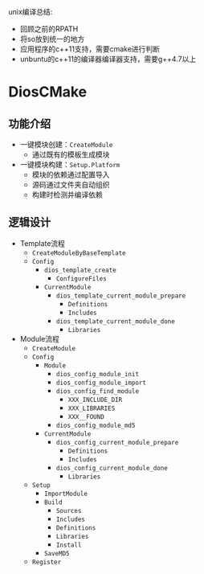 
unix编译总结:
- 回顾之前的RPATH
- 将so放到统一的地方
- 应用程序的c++11支持，需要cmake进行判断
- unbuntu的c++11的编译器编译器支持，需要g++4.7以上

# DiosCMake

## 功能介绍

* 一键模块创建：`CreateModule`
    * 通过既有的模板生成模块
* 一键模块构建：`Setup.Platform`
    * 模块的依赖通过配置导入
    * 源码通过文件夹自动组织
    * 构建时检测并编译依赖

## 逻辑设计

* Template流程
    * `CreateModuleByBaseTemplate`
    * `Config`
        * `dios_template_create`
            * `ConfigureFiles`
        * `CurrentModule`
            * `dios_template_current_module_prepare`
                * `Definitions`
                * `Includes`
            * `dios_template_current_module_done`
                * `Libraries`
* Module流程
    * `CreateModule`
    * `Config`
        * `Module`
            * `dios_config_module_init`
            * `dios_config_module_import`
            * `dios_config_find_module`
                * `XXX_INCLUDE_DIR`
                * `XXX_LIBRARIES`
                * `XXX__FOUND`
            * `dios_config_module_md5`
        * `CurrentModule`
            * `dios_config_current_module_prepare`
                * `Definitions`
                * `Includes`
            * `dios_config_current_module_done`
                * `Libraries`
    * `Setup`
        * `ImportModule`
        * `Build`
            * `Sources`
            * `Includes`
            * `Definitions`
            * `Libraries`
            * `Install`
        * `SaveMD5`
    * `Register`

